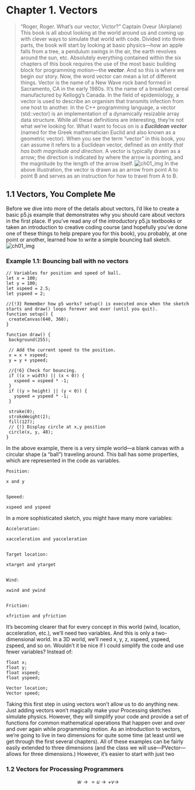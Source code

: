 # Chapter 1. Vectors
>“Roger, Roger. What’s our vector, Victor?”
Captain Oveur (Airplane)
This book is all about looking at the world around us and coming up with clever ways to simulate that world with code. Divided into three parts, the book will start by looking at basic physics—how an apple falls from a tree, a pendulum swings in the air, the earth revolves around the sun, etc. Absolutely everything contained within the six chapters of this book requires the use of the most basic building block for programming motion—the ***vector***. And so this is where we begin our story.
Now, the word vector can mean a lot of different things. Vector is the name of a New Wave rock band formed in Sacramento, CA in the early 1980s. It’s the name of a breakfast cereal manufactured by Kellogg’s Canada. In the field of epidemiology, a vector is used to describe an organism that transmits infection from one host to another. In the C++ programming language, a vector (std::vector) is an implementation of a dynamically resizable array data structure. While all these definitions are interesting, they’re not what we’re looking for. What I want to focus on is a
***Euclidean vector*** (named for the Greek mathematician Euclid and also known as a geometric vector). When you see the term “vector” in this book, you can assume it refers to a Euclidean vector, defined as *an entity that has both magnitude and direction*.
A vector is typically drawn as a arrow; the direction is indicated by where the arrow is pointing, and the magnitude by the length of the arrow itself.
![ch01_img]( context/noc_html/imgs/chapter01/ch01_01.png)
In the above illustration, the vector is drawn as an arrow from point A to point B and serves as an instruction for how to travel from A to B.
## 1.1 Vectors, You Complete Me
Before we dive into more of the details about vectors, I’d like to create a basic p5.js example that demonstrates why you should care about vectors in the first place. If you’ve read any of the introductory p5.js textbooks or taken an introduction to creative coding course (and hopefully you’ve done one of these things to help prepare you for this book), you probably, at one point or another, learned how to write a simple bouncing ball sketch.
![ch01_img]( context/noc_html/imgs/chapter01/ch01_ex01.png)
### Example 1.1: Bouncing ball with no vectors

 ``` 
// Variables for position and speed of ball.
let x = 100;
let y = 100;
let xspeed = 2.5;
let yspeed = 2;

//{!3} Remember how p5 works? setup() is executed once when the sketch starts and draw() loops forever and ever (until you quit).
function setup() {
  createCanvas(640, 360);
}

function draw() {
  background(255);

  // Add the current speed to the position.
  x = x + xspeed;
  y = y + yspeed;

  //{!6} Check for bouncing.
  if ((x > width) || (x < 0)) {
    xspeed = xspeed * -1;
  }
  if ((y > height) || (y < 0)) {
    yspeed = yspeed * -1;
  }

  stroke(0);
  strokeWeight(2);
  fill(127);
  // {!} Display circle at x,y position
  circle(x, y, 48);
}
 ``` 


In the above example, there is a very simple world—a blank canvas with a circular shape (a “ball”) traveling around. This ball has some properties, which are represented in the code as variables.

 ``` 
Position: 
 ``` 

 ``` 
 x and y
 ``` 

 ``` 

Speeed:    
 ``` 

 ``` 
xspeed and yspeed
 ``` 

In a more sophisticated sketch, you might have many more variables:

 ``` 
Acceleration:     
 ``` 

 ``` 
xacceleration and yacceleration
 ``` 

 ``` 

Target location:  
 ``` 

 ``` 
xtarget and ytarget
 ``` 

 ``` 

Wind:             
 ``` 

 ``` 
xwind and ywind
 ``` 

 ``` 

Friction:         
 ``` 

 ``` 
xfriction and yfriction
 ``` 


It’s becoming clearer that for every concept in this world (wind, location, acceleration, etc.), we’ll need two variables. And this is only a two-dimensional world. In a 3D world, we’ll need x, y, z,  xspeed, yspeed, zspeed, and so on.
Wouldn’t it be nice if I could simplify the code and use fewer variables?
Instead of:

 ``` 
float x;
float y;
float xspeed;
float yspeed;
 ``` 


 ``` 
Vector location;
Vector speed;
 ``` 


Taking this first step in using vectors won’t allow us to do anything new. Just adding vectors won’t magically make your Processing sketches simulate physics. However, they will simplify your code and provide a set of functions for common mathematical operations that happen over and over and over again while programming motion.
As an introduction to vectors, we’re going to live in two dimensions for quite some time (at least until we get through the first several chapters). All of these examples can be fairly easily extended to three dimensions (and the class we will use—PVector—allows for three dimensions.) However, it’s easier to start with just two
### 1.2 Vectors for Processing Programmers
$$ w→=u→+v→ $$